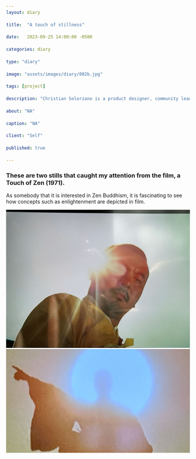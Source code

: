 ```yaml
---
layout: diary

title:  "A touch of stillness"

date:   2023-09-25 14:00:00 -0500

categories: diary

type: "diary"

image: "assets/images/diary/002b.jpg"

tags: [project]

description: "Christian Solorzano is a product designer, community leader, educator, and podcast host."

about: "NA"

caption: "NA"

client: "Self"

published: true

---
```

### These are two stills that caught my attention from the film, a Touch of Zen (1971).
As somebody that it is interested in Zen Buddhism, it is fascinating to see how concepts such as enlightenment are 
depicted in film.

<img src="/assets/images/diary/002a.jpg">

<img src="/assets/images/diary/002b.jpg">
